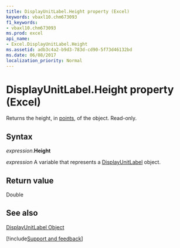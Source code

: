 ```yaml
---
title: DisplayUnitLabel.Height property (Excel)
keywords: vbaxl10.chm673093
f1_keywords:
- vbaxl10.chm673093
ms.prod: excel
api_name:
- Excel.DisplayUnitLabel.Height
ms.assetid: adb3c4a2-b9d3-783d-cd90-5f73d46132bd
ms.date: 06/08/2017
localization_priority: Normal
---
```



# DisplayUnitLabel.Height property (Excel)

Returns the height, in [points](../language/glossary/vbe-glossary.md#point), of the object. Read-only.


## Syntax

_expression_.**Height**

_expression_ A variable that represents a [DisplayUnitLabel](Excel.DisplayUnitLabel-graph-property.md) object.


## Return value

Double


## See also


[DisplayUnitLabel Object](Excel.DisplayUnitLabel(object).md)

[!include[Support and feedback](~/includes/feedback-boilerplate.md)]